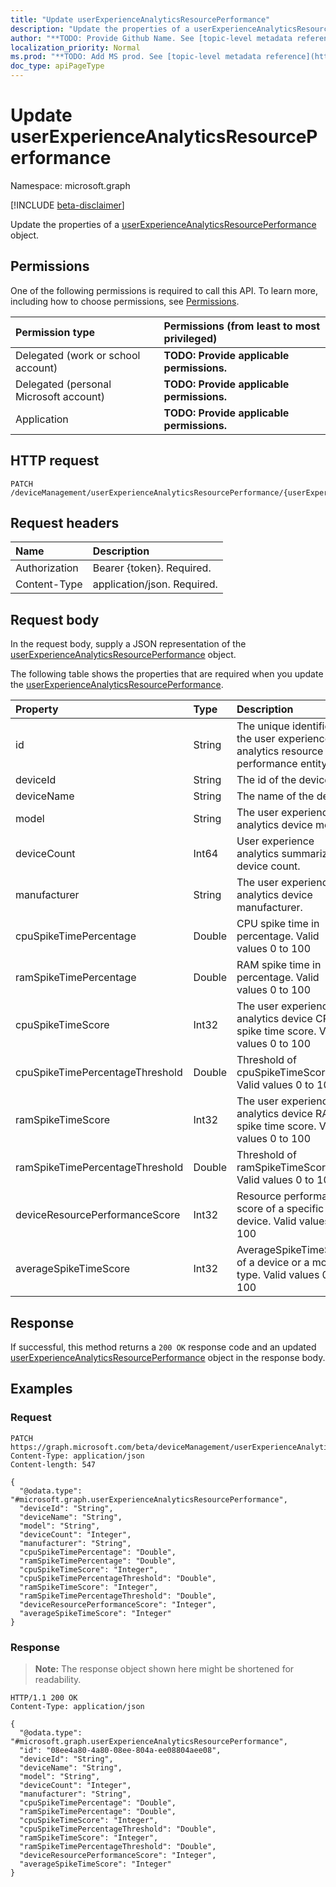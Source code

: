 ```yaml
---
title: "Update userExperienceAnalyticsResourcePerformance"
description: "Update the properties of a userExperienceAnalyticsResourcePerformance object."
author: "**TODO: Provide Github Name. See [topic-level metadata reference](https://msgo.azurewebsites.net/add/document/guidelines/metadata.html#topic-level-metadata)**"
localization_priority: Normal
ms.prod: "**TODO: Add MS prod. See [topic-level metadata reference](https://msgo.azurewebsites.net/add/document/guidelines/metadata.html#topic-level-metadata)**"
doc_type: apiPageType
---
```


# Update userExperienceAnalyticsResourcePerformance
Namespace: microsoft.graph

[!INCLUDE [beta-disclaimer](../../includes/beta-disclaimer.md)]

Update the properties of a [userExperienceAnalyticsResourcePerformance](../resources/userexperienceanalyticsresourceperformance.md) object.

## Permissions
One of the following permissions is required to call this API. To learn more, including how to choose permissions, see [Permissions](/graph/permissions-reference).

|Permission type|Permissions (from least to most privileged)|
|:---|:---|
|Delegated (work or school account)|**TODO: Provide applicable permissions.**|
|Delegated (personal Microsoft account)|**TODO: Provide applicable permissions.**|
|Application|**TODO: Provide applicable permissions.**|

## HTTP request

<!-- {
  "blockType": "ignored"
}
-->
``` http
PATCH /deviceManagement/userExperienceAnalyticsResourcePerformance/{userExperienceAnalyticsResourcePerformanceId}
```

## Request headers
|Name|Description|
|:---|:---|
|Authorization|Bearer {token}. Required.|
|Content-Type|application/json. Required.|

## Request body
In the request body, supply a JSON representation of the [userExperienceAnalyticsResourcePerformance](../resources/userexperienceanalyticsresourceperformance.md) object.

The following table shows the properties that are required when you update the [userExperienceAnalyticsResourcePerformance](../resources/userexperienceanalyticsresourceperformance.md).

|Property|Type|Description|
|:---|:---|:---|
|id|String|The unique identifier of the user experience analytics resource performance entity.|
|deviceId|String|The id of the device.|
|deviceName|String|The name of the device.|
|model|String|The user experience analytics device model.|
|deviceCount|Int64|User experience analytics summarized device count.|
|manufacturer|String|The user experience analytics device manufacturer.|
|cpuSpikeTimePercentage|Double|CPU spike time in percentage. Valid values 0 to 100|
|ramSpikeTimePercentage|Double|RAM spike time in percentage. Valid values 0 to 100|
|cpuSpikeTimeScore|Int32|The user experience analytics device CPU spike time score. Valid values 0 to 100|
|cpuSpikeTimePercentageThreshold|Double|Threshold of cpuSpikeTimeScore. Valid values 0 to 100|
|ramSpikeTimeScore|Int32|The user experience analytics device RAM spike time score. Valid values 0 to 100|
|ramSpikeTimePercentageThreshold|Double|Threshold of ramSpikeTimeScore. Valid values 0 to 100|
|deviceResourcePerformanceScore|Int32|Resource performance score of a specific device. Valid values 0 to 100|
|averageSpikeTimeScore|Int32|AverageSpikeTimeScore of a device or a model type. Valid values 0 to 100|



## Response

If successful, this method returns a `200 OK` response code and an updated [userExperienceAnalyticsResourcePerformance](../resources/userexperienceanalyticsresourceperformance.md) object in the response body.

## Examples

### Request
<!-- {
  "blockType": "request",
  "name": "update_userexperienceanalyticsresourceperformance"
}
-->
``` http
PATCH https://graph.microsoft.com/beta/deviceManagement/userExperienceAnalyticsResourcePerformance/{userExperienceAnalyticsResourcePerformanceId}
Content-Type: application/json
Content-length: 547

{
  "@odata.type": "#microsoft.graph.userExperienceAnalyticsResourcePerformance",
  "deviceId": "String",
  "deviceName": "String",
  "model": "String",
  "deviceCount": "Integer",
  "manufacturer": "String",
  "cpuSpikeTimePercentage": "Double",
  "ramSpikeTimePercentage": "Double",
  "cpuSpikeTimeScore": "Integer",
  "cpuSpikeTimePercentageThreshold": "Double",
  "ramSpikeTimeScore": "Integer",
  "ramSpikeTimePercentageThreshold": "Double",
  "deviceResourcePerformanceScore": "Integer",
  "averageSpikeTimeScore": "Integer"
}
```


### Response
>**Note:** The response object shown here might be shortened for readability.
<!-- {
  "blockType": "response",
  "truncated": true
}
-->
``` http
HTTP/1.1 200 OK
Content-Type: application/json

{
  "@odata.type": "#microsoft.graph.userExperienceAnalyticsResourcePerformance",
  "id": "08ee4a80-4a80-08ee-804a-ee08804aee08",
  "deviceId": "String",
  "deviceName": "String",
  "model": "String",
  "deviceCount": "Integer",
  "manufacturer": "String",
  "cpuSpikeTimePercentage": "Double",
  "ramSpikeTimePercentage": "Double",
  "cpuSpikeTimeScore": "Integer",
  "cpuSpikeTimePercentageThreshold": "Double",
  "ramSpikeTimeScore": "Integer",
  "ramSpikeTimePercentageThreshold": "Double",
  "deviceResourcePerformanceScore": "Integer",
  "averageSpikeTimeScore": "Integer"
}
```

